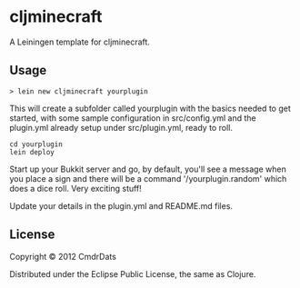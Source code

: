 # cljminecraft

A Leiningen template for cljminecraft.

## Usage

    > lein new cljminecraft yourplugin

This will create a subfolder called yourplugin with the basics needed to get
started, with some sample configuration in src/config.yml and the plugin.yml
already setup under src/plugin.yml, ready to roll.

    cd yourplugin
    lein deploy

Start up your Bukkit server and go, by default, you'll see a message when you
place a sign and there will be a command '/yourplugin.random' which does a dice
roll. Very exciting stuff!

Update your details in the plugin.yml and README.md files.

## License

Copyright © 2012 CmdrDats

Distributed under the Eclipse Public License, the same as Clojure.
